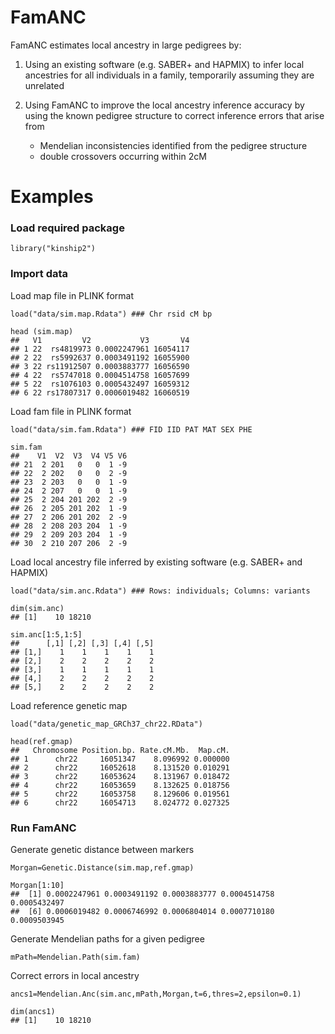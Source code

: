 # FamANC
FamANC estimates local ancestry in large pedigrees by: 
1. Using an existing software (e.g. SABER+ and HAPMIX) to infer local ancestries for all individuals in a family, temporarily assuming they are unrelated

2. Using FamANC to improve the local ancestry inference accuracy by using the known pedigree structure to correct inference errors that arise from
   - Mendelian inconsistencies identified from the pedigree structure
   - double crossovers occurring within 2cM


# Examples
### Load required package
```
library("kinship2")
```
### Import data
Load map file in PLINK format
```
load("data/sim.map.Rdata") ### Chr rsid cM bp

head (sim.map) 
##   V1         V2           V3       V4
## 1 22  rs4819973 0.0002247961 16054117
## 2 22  rs5992637 0.0003491192 16055900
## 3 22 rs11912507 0.0003883777 16056590
## 4 22  rs5747018 0.0004514758 16057699
## 5 22  rs1076103 0.0005432497 16059312
## 6 22 rs17807317 0.0006019482 16060519
```
Load fam file in PLINK format
```
load("data/sim.fam.Rdata") ### FID IID PAT MAT SEX PHE

sim.fam 
##    V1  V2  V3  V4 V5 V6
## 21  2 201   0   0  1 -9
## 22  2 202   0   0  2 -9
## 23  2 203   0   0  1 -9
## 24  2 207   0   0  1 -9
## 25  2 204 201 202  2 -9
## 26  2 205 201 202  1 -9
## 27  2 206 201 202  2 -9
## 28  2 208 203 204  1 -9
## 29  2 209 203 204  1 -9
## 30  2 210 207 206  2 -9
```
Load local ancestry file inferred by existing software (e.g. SABER+ and HAPMIX)
```
load("data/sim.anc.Rdata") ### Rows: individuals; Columns: variants

dim(sim.anc)
## [1]    10 18210

sim.anc[1:5,1:5]
##      [,1] [,2] [,3] [,4] [,5]
## [1,]    1    1    1    1    1
## [2,]    2    2    2    2    2
## [3,]    1    1    1    1    1
## [4,]    2    2    2    2    2
## [5,]    2    2    2    2    2
```
Load reference genetic map
```
load("data/genetic_map_GRCh37_chr22.RData")

head(ref.gmap)
##   Chromosome Position.bp. Rate.cM.Mb.  Map.cM.
## 1      chr22     16051347    8.096992 0.000000
## 2      chr22     16052618    8.131520 0.010291
## 3      chr22     16053624    8.131967 0.018472
## 4      chr22     16053659    8.132625 0.018756
## 5      chr22     16053758    8.129606 0.019561
## 6      chr22     16054713    8.024772 0.027325
```
### Run FamANC
Generate genetic distance between markers
```
Morgan=Genetic.Distance(sim.map,ref.gmap)

Morgan[1:10]
##  [1] 0.0002247961 0.0003491192 0.0003883777 0.0004514758 0.0005432497
##  [6] 0.0006019482 0.0006746992 0.0006804014 0.0007710180 0.0009503945

```
Generate Mendelian paths for a given pedigree
```
mPath=Mendelian.Path(sim.fam)
```
Correct errors in local ancestry
```
ancs1=Mendelian.Anc(sim.anc,mPath,Morgan,t=6,thres=2,epsilon=0.1)

dim(ancs1)
## [1]    10 18210
```
